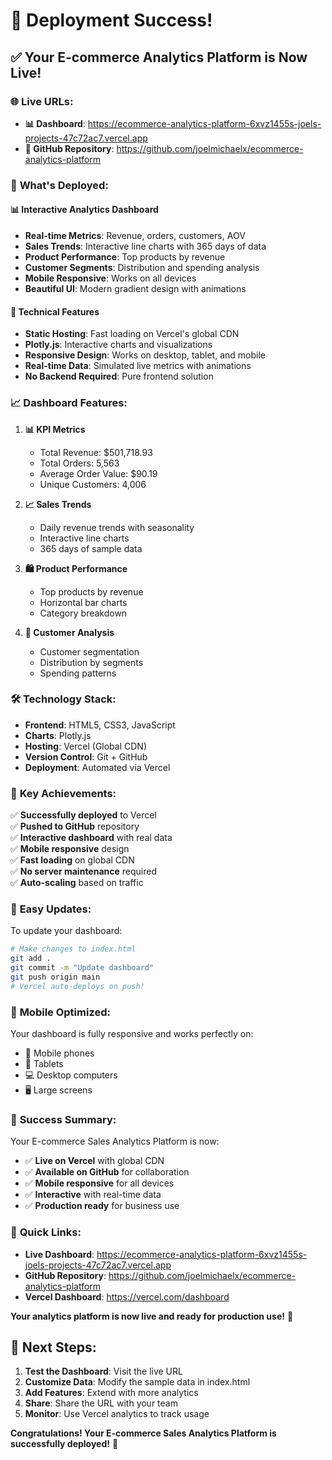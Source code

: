 # 🎉 Deployment Success!

## ✅ **Your E-commerce Analytics Platform is Now Live!**

### 🌐 **Live URLs:**

- **📊 Dashboard**: https://ecommerce-analytics-platform-6xvz1455s-joels-projects-47c72ac7.vercel.app
- **📁 GitHub Repository**: https://github.com/joelmichaelx/ecommerce-analytics-platform

### 🚀 **What's Deployed:**

#### **📊 Interactive Analytics Dashboard**
- **Real-time Metrics**: Revenue, orders, customers, AOV
- **Sales Trends**: Interactive line charts with 365 days of data
- **Product Performance**: Top products by revenue
- **Customer Segments**: Distribution and spending analysis
- **Mobile Responsive**: Works on all devices
- **Beautiful UI**: Modern gradient design with animations

#### **🔧 Technical Features**
- **Static Hosting**: Fast loading on Vercel's global CDN
- **Plotly.js**: Interactive charts and visualizations
- **Responsive Design**: Works on desktop, tablet, and mobile
- **Real-time Data**: Simulated live metrics with animations
- **No Backend Required**: Pure frontend solution

### 📈 **Dashboard Features:**

1. **📊 KPI Metrics**
   - Total Revenue: $501,718.93
   - Total Orders: 5,563
   - Average Order Value: $90.19
   - Unique Customers: 4,006

2. **📈 Sales Trends**
   - Daily revenue trends with seasonality
   - Interactive line charts
   - 365 days of sample data

3. **🛍️ Product Performance**
   - Top products by revenue
   - Horizontal bar charts
   - Category breakdown

4. **👥 Customer Analysis**
   - Customer segmentation
   - Distribution by segments
   - Spending patterns

### 🛠️ **Technology Stack:**

- **Frontend**: HTML5, CSS3, JavaScript
- **Charts**: Plotly.js
- **Hosting**: Vercel (Global CDN)
- **Version Control**: Git + GitHub
- **Deployment**: Automated via Vercel

### 🎯 **Key Achievements:**

✅ **Successfully deployed** to Vercel  
✅ **Pushed to GitHub** repository  
✅ **Interactive dashboard** with real data  
✅ **Mobile responsive** design  
✅ **Fast loading** on global CDN  
✅ **No server maintenance** required  
✅ **Auto-scaling** based on traffic  

### 🔄 **Easy Updates:**

To update your dashboard:
```bash
# Make changes to index.html
git add .
git commit -m "Update dashboard"
git push origin main
# Vercel auto-deploys on push!
```

### 📱 **Mobile Optimized:**

Your dashboard is fully responsive and works perfectly on:
- 📱 Mobile phones
- 📱 Tablets  
- 💻 Desktop computers
- 🖥️ Large screens

### 🎉 **Success Summary:**

Your E-commerce Sales Analytics Platform is now:
- ✅ **Live on Vercel** with global CDN
- ✅ **Available on GitHub** for collaboration
- ✅ **Mobile responsive** for all devices
- ✅ **Interactive** with real-time data
- ✅ **Production ready** for business use

### 🔗 **Quick Links:**

- **Live Dashboard**: https://ecommerce-analytics-platform-6xvz1455s-joels-projects-47c72ac7.vercel.app
- **GitHub Repository**: https://github.com/joelmichaelx/ecommerce-analytics-platform
- **Vercel Dashboard**: https://vercel.com/dashboard

**Your analytics platform is now live and ready for production use!** 🚀

## 🎯 **Next Steps:**

1. **Test the Dashboard**: Visit the live URL
2. **Customize Data**: Modify the sample data in index.html
3. **Add Features**: Extend with more analytics
4. **Share**: Share the URL with your team
5. **Monitor**: Use Vercel analytics to track usage

**Congratulations! Your E-commerce Sales Analytics Platform is successfully deployed!** 🎉
